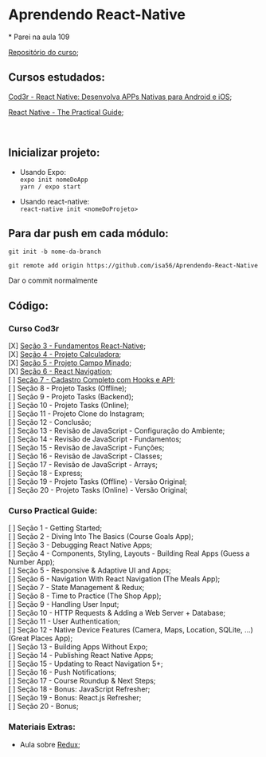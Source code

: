 # Aprendendo React-Native

\* Parei na aula 109
<br>

[Repositório do curso](https://github.com/cod3rcursos/curso-react-native);


## Cursos estudados:
[Cod3r - React Native: Desenvolva APPs Nativas para Android e iOS](https://www.udemy.com/course/curso-react-native/);

[React Native - The Practical Guide](https://www.udemy.com/course/react-native-the-practical-guide/);

<br>

## Inicializar projeto:

* Usando Expo: <br/>
    `expo init nomeDoApp`  <br/>
    `yarn / expo start`

* Usando react-native: <br/>
    `react-native init <nomeDoProjeto>` 


## Para dar push em cada módulo:

`git init -b nome-da-branch`
<br/>

`git remote add origin https://github.com/isa56/Aprendendo-React-Native`
<br/>

Dar o commit normalmente

## Código:

### Curso Cod3r
[X] [Seção 3 - Fundamentos React-Native](sec3_fundamentos/); <br/> 
[X] [Seção 4 - Projeto Calculadora](sec4_calculator/); <br/>
[X] [Seção 5 - Projeto Campo Minado](sec5_campo/); <br/>
[X] [Seção 6 - React Navigation](sec6_navigation); <br/>
[ ] [Seção 7 - Cadastro Completo com Hooks e API](sec7_cadastro); <br/>
[ ] Seção 8 - Projeto Tasks (Offline); <br/>
[ ] Seção 9 - Projeto Tasks (Backend); <br/>
[ ] Seção 10 - Projeto Tasks (Online); <br/>
[ ] Seção 11 - Projeto Clone do Instagram; <br/>
[ ] Seção 12 - Conclusão; <br/>
[ ] Seção 13 - Revisão de JavaScript - Configuração do Ambiente; <br/>
[ ] Seção 14 - Revisão de JavaScript - Fundamentos; <br/>
[ ] Seção 15 - Revisão de JavaScript - Funções; <br/>
[ ] Seção 16 - Revisão de JavaScript - Classes; <br/>
[ ] Seção 17 - Revisão de JavaScript - Arrays; <br/>
[ ] Seção 18 - Express; <br/>
[ ] Seção 19 - Projeto Tasks (Offline) - Versão Original; <br/>
[ ] Seção 20 - Projeto Tasks (Online) - Versão Original; <br/>

### Curso Practical Guide:
[ ] Seção 1 - Getting Started; <br/>
[ ] Seção 2 - Diving Into The Basics (Course Goals App); <br/>
[ ] Seção 3 - Debugging React Native Apps; <br/>
[ ] Seção 4 - Components, Styling, Layouts - Building Real Apps (Guess a Number App); <br/>
[ ] Seção 5 - Responsive & Adaptive UI and Apps; <br/>
[ ] Seção 6 - Navigation With React Navigation (The Meals App); <br/>
[ ] Seção 7 - State Management & Redux; <br/>
[ ] Seção 8 - Time to Practice (The Shop App); <br/>
[ ] Seção 9 - Handling User Input; <br/>
[ ] Seção 10 - HTTP Requests & Adding a Web Server + Database; <br/>
[ ] Seção 11 - User Authentication; <br/>
[ ] Seção 12 - Native Device Features (Camera, Maps, Location, SQLite, ...) (Great Places App); <br/>
[ ] Seção 13 - Building Apps Without Expo; <br/>
[ ] Seção 14 - Publishing React Native Apps; <br/>
[ ] Seção 15 - Updating to React Navigation 5+; <br/>
[ ] Seção 16 - Push Notifications; <br/>
[ ] Seção 17 - Course Roundup & Next Steps; <br/>
[ ] Seção 18 - Bonus: JavaScript Refresher; <br/>
[ ] Seção 19 - Bonus: React.js Refresher; <br/>
[ ] Seção 20 - Bonus; <br/>

### Materiais Extras:

- Aula sobre [Redux](https://www.youtube.com/watch?v=J0g1cv_03XQ);
